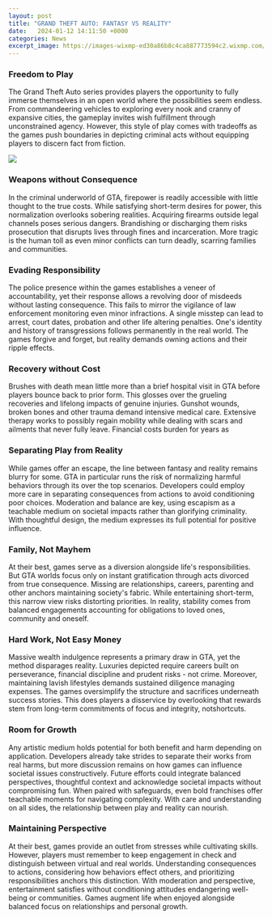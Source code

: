 ```yaml
---
layout: post
title: "GRAND THEFT AUTO: FANTASY VS REALITY"
date:   2024-01-12 14:11:50 +0000
categories: News
excerpt_image: https://images-wixmp-ed30a86b8c4ca887773594c2.wixmp.com/f/053bae63-7a8e-416f-b3e9-d65a7f485fce/dawp19f-02587b22-5fba-4101-9ca9-ce4d967590e4.png?token=eyJ0eXAiOiJKV1QiLCJhbGciOiJIUzI1NiJ9.eyJzdWIiOiJ1cm46YXBwOjdlMGQxODg5ODIyNjQzNzNhNWYwZDQxNWVhMGQyNmUwIiwiaXNzIjoidXJuOmFwcDo3ZTBkMTg4OTgyMjY0MzczYTVmMGQ0MTVlYTBkMjZlMCIsIm9iaiI6W1t7InBhdGgiOiJcL2ZcLzA1M2JhZTYzLTdhOGUtNDE2Zi1iM2U5LWQ2NWE3ZjQ4NWZjZVwvZGF3cDE5Zi0wMjU4N2IyMi01ZmJhLTQxMDEtOWNhOS1jZTRkOTY3NTkwZTQucG5nIn1dXSwiYXVkIjpbInVybjpzZXJ2aWNlOmZpbGUuZG93bmxvYWQiXX0.BwbsKYIQVgmqUWwLaVHcxjE85qR0GphJhkFbRrmyCAM
---
```

### Freedom to Play 
The Grand Theft Auto series provides players the opportunity to fully immerse themselves in an open world where the possibilities seem endless. From commandeering vehicles to exploring every nook and cranny of expansive cities, the gameplay invites wish fulfillment through unconstrained agency. However, this style of play comes with tradeoffs as the games push boundaries in depicting criminal acts without equipping players to discern fact from fiction.


![](https://images-wixmp-ed30a86b8c4ca887773594c2.wixmp.com/f/053bae63-7a8e-416f-b3e9-d65a7f485fce/dawp19f-02587b22-5fba-4101-9ca9-ce4d967590e4.png?token=eyJ0eXAiOiJKV1QiLCJhbGciOiJIUzI1NiJ9.eyJzdWIiOiJ1cm46YXBwOjdlMGQxODg5ODIyNjQzNzNhNWYwZDQxNWVhMGQyNmUwIiwiaXNzIjoidXJuOmFwcDo3ZTBkMTg4OTgyMjY0MzczYTVmMGQ0MTVlYTBkMjZlMCIsIm9iaiI6W1t7InBhdGgiOiJcL2ZcLzA1M2JhZTYzLTdhOGUtNDE2Zi1iM2U5LWQ2NWE3ZjQ4NWZjZVwvZGF3cDE5Zi0wMjU4N2IyMi01ZmJhLTQxMDEtOWNhOS1jZTRkOTY3NTkwZTQucG5nIn1dXSwiYXVkIjpbInVybjpzZXJ2aWNlOmZpbGUuZG93bmxvYWQiXX0.BwbsKYIQVgmqUWwLaVHcxjE85qR0GphJhkFbRrmyCAM)
### Weapons without Consequence  
In the criminal underworld of GTA, firepower is readily accessible with little thought to the true costs. While satisfying short-term desires for power, this normalization overlooks sobering realities. Acquiring firearms outside legal channels poses serious dangers. Brandishing or discharging them risks prosecution that disrupts lives through fines and incarceration. More tragic is the human toll as even minor conflicts can turn deadly, scarring families and communities. 

### Evading Responsibility 
The police presence within the games establishes a veneer of accountability, yet their response allows a revolving door of misdeeds without lasting consequence. This fails to mirror the vigilance of law enforcement monitoring even minor infractions. A single misstep can lead to arrest, court dates, probation and other life altering penalties. One's identity and history of transgressions follows permanently in the real world. The games forgive and forget, but reality demands owning actions and their ripple effects.

### Recovery without Cost  
Brushes with death mean little more than a brief hospital visit in GTA before players bounce back to prior form. This glosses over the grueling recoveries and lifelong impacts of genuine injuries. Gunshot wounds, broken bones and other trauma demand intensive medical care. Extensive therapy works to possibly regain mobility while dealing with scars and ailments that never fully leave. Financial costs burden for years as

### Separating Play from Reality  
While games offer an escape, the line between fantasy and reality remains blurry for some. GTA in particular runs the risk of normalizing harmful behaviors through its over the top scenarios. Developers could employ more care in separating consequences from actions to avoid conditioning poor choices. Moderation and balance are key, using escapism as a teachable medium on societal impacts rather than glorifying criminality. With thoughtful design, the medium expresses its full potential for positive influence.

### Family, Not Mayhem  
At their best, games serve as a diversion alongside life's responsibilities. But GTA worlds focus only on instant gratification through acts divorced from true consequence. Missing are relationships, careers, parenting and other anchors maintaining society's fabric. While entertaining short-term, this narrow view risks distorting priorities. In reality, stability comes from balanced engagements accounting for obligations to loved ones, community and oneself. 

### Hard Work, Not Easy Money 
Massive wealth indulgence represents a primary draw in GTA, yet the method disparages reality. Luxuries depicted require careers built on perseverance, financial discipline and prudent risks - not crime. Moreover, maintaining lavish lifestyles demands sustained diligence managing expenses. The games oversimplify the structure and sacrifices underneath success stories. This does players a disservice by overlooking that rewards stem from long-term commitments of focus and integrity, notshortcuts.

### Room for Growth  
Any artistic medium holds potential for both benefit and harm depending on application. Developers already take strides to separate their works from real harms, but more discussion remains on how games can influence societal issues constructively. Future efforts could integrate balanced perspectives, thoughtful context and acknowledge societal impacts without compromising fun. When paired with safeguards, even bold franchises offer teachable moments for navigating complexity. With care and understanding on all sides, the relationship between play and reality can nourish.

### Maintaining Perspective  
At their best, games provide an outlet from stresses while cultivating skills. However, players must remember to keep engagement in check and distinguish between virtual and real worlds. Understanding consequences to actions, considering how behaviors effect others, and prioritizing responsibilities anchors this distinction. With moderation and perspective, entertainment satisfies without conditioning attitudes endangering well-being or communities. Games augment life when enjoyed alongside balanced focus on relationships and personal growth.